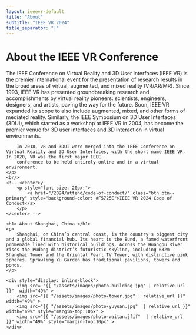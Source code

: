 ```yaml
---
layout: ieeevr-default
title: "About"
subtitle: "IEEE VR 2024"
title_separator: "|"
---
```



<div>
    <h1> About the IEEE VR Conference </h1>
    <p>
        The IEEE Conference on Virtual Reality and 3D User Interfaces (IEEE VR) is the premier international event for the presentation of research results in the broad areas of virtual, augmented, and mixed reality (VR/AR/MR). Since 1993, IEEE VR has presented groundbreaking research and accomplishments by virtual reality pioneers: scientists, engineers, designers, and artists, paving the way for the future. Soon, IEEE VR expanded its scope to also include augmented, mixed, and other forms of mediated reality. Similarly, the IEEE Symposium on 3D User Interfaces (3DUI), which started as a workshop at IEEE VR in 2004, has become the premier venue for 3D user interfaces and 3D interaction in virtual environments. 
        
        In 2018, VR and 3DUI were merged into the IEEE Conference on Virtual Reality and 3D User Interfaces, with the short name IEEE VR. In 2020, VR was the first major IEEE 
        conference to be held entirely online and in a virtual environment.
    </p>
    <br/>
    <!-- <center>y
        <p style="font-size: 20px;">
            <a href="/2024/attend/code-of-conduct/" class="btn btn--primary" style="background-color: #F5725E">IEEE VR 2024 Code of Conduct</a>
        </p>
    </center> -->

    <h1> About Shanghai, China </h1>
    <p>
        Shanghai, on China’s central coast, is the country's biggest city and a global financial hub. Its heart is the Bund, a famed waterfront promenade lined with historical buildings. Across the Huangpu River rises the Pudong district’s futuristic skyline, including 632m Shanghai Tower and the Oriental Pearl TV Tower, with distinctive pink spheres. Sprawling Yu Garden has traditional pavilions, towers and ponds.
    </p>

    <div style="display: inline-block">
        <img src= "{{ "/assets/images/photo-building.jpg" | relative_url }}"  width="49%" >
        <img src="{{ "/assets/images/photo-tower.jpg" | relative_url }}" width="49%" >  
        <img src="{{ "/assets/images/photo-yuyuan.jpg"  | relative_url }}" width="49%" style="margin-top:10px" >  
        <img src="{{ "/assets/images/photo-waitan.jfif"  | relative_url }}" width="49%" style="margin-top:10px" >  
    </div>
</div>
